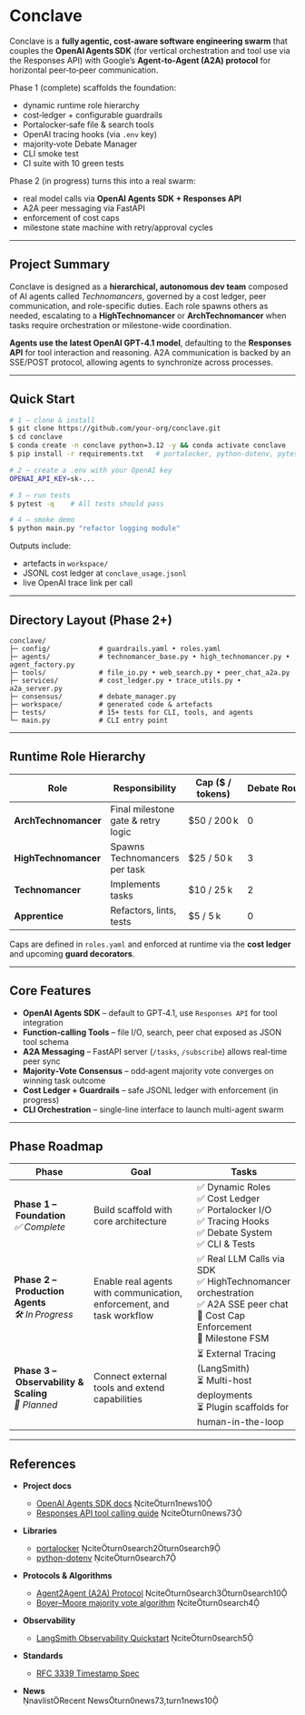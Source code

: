 # Conclave

Conclave is a **fully agentic, cost‑aware software engineering swarm** that couples the **OpenAI Agents SDK** (for vertical orchestration and tool use via the Responses API) with Google’s **Agent‑to‑Agent (A2A) protocol** for horizontal peer‑to‑peer communication.

Phase 1 (complete) scaffolds the foundation:

- dynamic runtime role hierarchy
- cost‑ledger + configurable guardrails
- Portalocker‑safe file & search tools
- OpenAI tracing hooks (via `.env` key)
- majority‑vote Debate Manager
- CLI smoke test
- CI suite with 10 green tests

Phase 2 (in progress) turns this into a real swarm:
- real model calls via **OpenAI Agents SDK + Responses API**
- A2A peer messaging via FastAPI
- enforcement of cost caps
- milestone state machine with retry/approval cycles

---

## Project Summary

Conclave is designed as a **hierarchical, autonomous dev team** composed of AI agents called *Technomancers*, governed by a cost ledger, peer communication, and role-specific duties. Each role spawns others as needed, escalating to a **HighTechnomancer** or **ArchTechnomancer** when tasks require orchestration or milestone-wide coordination.

**Agents use the latest OpenAI GPT‑4.1 model**, defaulting to the **Responses API** for tool interaction and reasoning. A2A communication is backed by an SSE/POST protocol, allowing agents to synchronize across processes.

---

## Quick Start

```bash
# 1 – clone & install
$ git clone https://github.com/your-org/conclave.git
$ cd conclave
$ conda create -n conclave python=3.12 -y && conda activate conclave
$ pip install -r requirements.txt   # portalocker, python-dotenv, pytest, httpx

# 2 – create a .env with your OpenAI key
OPENAI_API_KEY=sk-...

# 3 – run tests
$ pytest -q    # All tests should pass

# 4 – smoke demo
$ python main.py "refactor logging module"
```

Outputs include:
- artefacts in `workspace/`
- JSONL cost ledger at `conclave_usage.jsonl`
- live OpenAI trace link per call

---

## Directory Layout (Phase 2+)

```
conclave/
├─ config/            # guardrails.yaml • roles.yaml
├─ agents/            # technomancer_base.py • high_technomancer.py • agent_factory.py
├─ tools/             # file_io.py • web_search.py • peer_chat_a2a.py
├─ services/          # cost_ledger.py • trace_utils.py • a2a_server.py
├─ consensus/         # debate_manager.py
├─ workspace/         # generated code & artefacts
├─ tests/             # 15+ tests for CLI, tools, and agents
└─ main.py            # CLI entry point
```

---

## Runtime Role Hierarchy

| Role                 | Responsibility                     | Cap ($ / tokens)  | Debate Rounds |
|----------------------|-------------------------------------|--------------------|---------------|
| **ArchTechnomancer** | Final milestone gate & retry logic | \$50 / 200 k       | 0             |
| **HighTechnomancer** | Spawns Technomancers per task      | \$25 / 50 k        | 3             |
| **Technomancer**     | Implements tasks                   | \$10 / 25 k        | 2             |
| **Apprentice**       | Refactors, lints, tests            | \$5 / 5 k          | 0             |

Caps are defined in `roles.yaml` and enforced at runtime via the **cost ledger** and upcoming **guard decorators**.

---

## Core Features

- **OpenAI Agents SDK** – default to GPT‑4.1, use `Responses API` for tool integration  
- **Function‑calling Tools** – file I/O, search, peer chat exposed as JSON tool schema  
- **A2A Messaging** – FastAPI server (`/tasks`, `/subscribe`) allows real-time peer sync  
- **Majority‑Vote Consensus** – odd‑agent majority vote converges on winning task outcome  
- **Cost Ledger + Guardrails** – safe JSONL ledger with enforcement (in progress)  
- **CLI Orchestration** – single-line interface to launch multi-agent swarm  

---

## Phase Roadmap

| Phase                          | Goal                                           | Tasks                                                                                                                                                   |
|--------------------------------|------------------------------------------------|---------------------------------------------------------------------------------------------------------------------------------------------------------|
| **Phase 1 – Foundation**<br>*✅ Complete*       | Build scaffold with core architecture          | ✅ Dynamic Roles<br>✅ Cost Ledger<br>✅ Portalocker I/O<br>✅ Tracing Hooks<br>✅ Debate System<br>✅ CLI & Tests                                                           |
| **Phase 2 – Production Agents**<br>*🛠 In Progress* | Enable real agents with communication, enforcement, and task workflow | ✅ Real LLM Calls via SDK<br>✅ HighTechnomancer orchestration<br>✅ A2A SSE peer chat<br>🔄 Cost Cap Enforcement<br>🔄 Milestone FSM               |
| **Phase 3 – Observability & Scaling**<br>*📌 Planned* | Connect external tools and extend capabilities | ⏳ External Tracing (LangSmith)<br>⏳ Multi-host deployments<br>⏳ Plugin scaffolds for human-in-the-loop                                                           |

---

## References

- **Project docs**  
  - [OpenAI Agents SDK docs][agents-sdk] citeturn1news10  
  - [Responses API tool calling guide][responses-api] citeturn0news73  

- **Libraries**  
  - [portalocker][portalocker] citeturn0search2turn0search9  
  - [python-dotenv][dotenv] citeturn0search7  

- **Protocols & Algorithms**  
  - [Agent2Agent (A2A) Protocol][a2a-protocol] citeturn0search3turn0search10  
  - [Boyer–Moore majority vote algorithm][bmvote] citeturn0search4  

- **Observability**  
  - [LangSmith Observability Quickstart][langsmith] citeturn0search5  

- **Standards**  
  - [RFC 3339 Timestamp Spec][rfc3339]  

- **News**  
  navlistRecent Newsturn0news73,turn1news10  

[agents-sdk]: https://platform.openai.com/docs/quickstart/add-some-examples  
[responses-api]: https://platform.openai.com/docs/api-reference/introduction  
[portalocker]: https://pypi.org/project/portalocker/  
[dotenv]: https://pypi.org/project/python-dotenv/  
[a2a-protocol]: https://github.com/google/A2A  
[bmvote]: https://en.wikipedia.org/wiki/Boyer%E2%80%93Moore_majority_vote_algorithm  
[langsmith]: https://docs.smith.langchain.com/observability  
[rfc3339]: https://tools.ietf.org/html/rfc3339  
